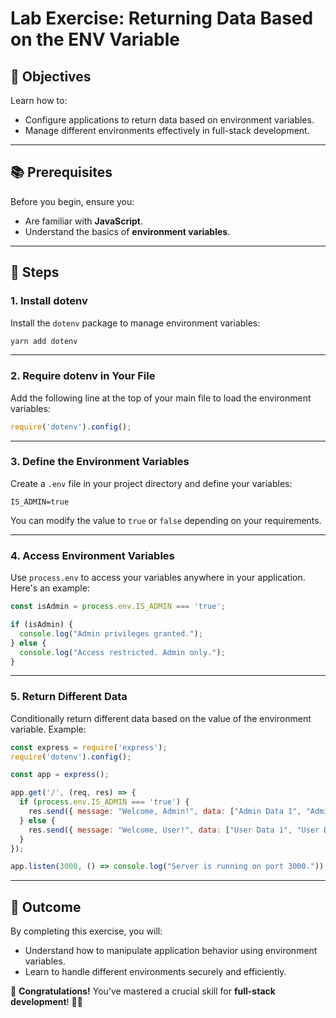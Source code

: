 # **Lab Exercise: Returning Data Based on the ENV Variable**

## **🎯 Objectives**
Learn how to:
- Configure applications to return data based on environment variables.
- Manage different environments effectively in full-stack development.

---

## **📚 Prerequisites**
Before you begin, ensure you:
- Are familiar with **JavaScript**.
- Understand the basics of **environment variables**.

---

## **🚀 Steps**

### **1. Install dotenv**
Install the `dotenv` package to manage environment variables:
```bash
yarn add dotenv
```

---

### **2. Require dotenv in Your File**
Add the following line at the top of your main file to load the environment variables:
```javascript
require('dotenv').config();
```

---

### **3. Define the Environment Variables**
Create a `.env` file in your project directory and define your variables:
```plaintext
IS_ADMIN=true
```

You can modify the value to `true` or `false` depending on your requirements.

---

### **4. Access Environment Variables**
Use `process.env` to access your variables anywhere in your application. Here's an example:
```javascript
const isAdmin = process.env.IS_ADMIN === 'true';

if (isAdmin) {
  console.log("Admin privileges granted.");
} else {
  console.log("Access restricted. Admin only.");
}
```

---

### **5. Return Different Data**
Conditionally return different data based on the value of the environment variable. Example:
```javascript
const express = require('express');
require('dotenv').config();

const app = express();

app.get('/', (req, res) => {
  if (process.env.IS_ADMIN === 'true') {
    res.send({ message: "Welcome, Admin!", data: ["Admin Data 1", "Admin Data 2"] });
  } else {
    res.send({ message: "Welcome, User!", data: ["User Data 1", "User Data 2"] });
  }
});

app.listen(3000, () => console.log("Server is running on port 3000."));
```

---

## **🏁 Outcome**
By completing this exercise, you will:
- Understand how to manipulate application behavior using environment variables.
- Learn to handle different environments securely and efficiently.

🎉 **Congratulations!** You’ve mastered a crucial skill for **full-stack development**! 💼🔐
